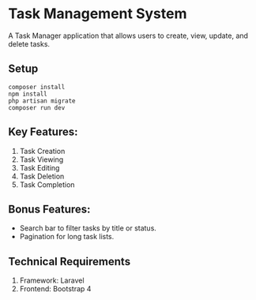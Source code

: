 # Task Management System
A Task Manager application that allows users to create, view, update, and delete tasks.

## Setup
```
composer install
npm install
php artisan migrate
composer run dev
```

## Key Features:
1. Task Creation
2. Task Viewing
3. Task Editing
4. Task Deletion
5. Task Completion

## Bonus Features:
- Search bar to filter tasks by title or status.
- Pagination for long task lists.


## Technical Requirements
1. Framework: Laravel
2. Frontend: Bootstrap 4
